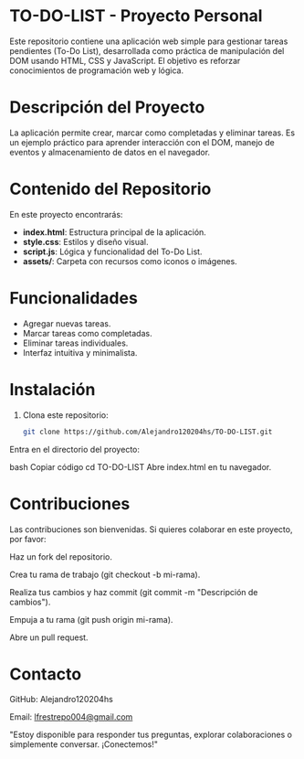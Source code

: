 # TO-DO-LIST - Proyecto Personal

Este repositorio contiene una aplicación web simple para gestionar tareas pendientes (To-Do List), desarrollada como práctica de manipulación del DOM usando HTML, CSS y JavaScript. El objetivo es reforzar conocimientos de programación web y lógica.

#  Descripción del Proyecto

La aplicación permite crear, marcar como completadas y eliminar tareas. Es un ejemplo práctico para aprender interacción con el DOM, manejo de eventos y almacenamiento de datos en el navegador.

#  Contenido del Repositorio

En este proyecto encontrarás:

- **index.html**: Estructura principal de la aplicación.
- **style.css**: Estilos y diseño visual.
- **script.js**: Lógica y funcionalidad del To-Do List.
- **assets/**: Carpeta con recursos como iconos o imágenes.

#  Funcionalidades

- Agregar nuevas tareas.
- Marcar tareas como completadas.
- Eliminar tareas individuales.
- Interfaz intuitiva y minimalista.

#  Instalación

1. Clona este repositorio:

   ```bash
   git clone https://github.com/Alejandro120204hs/TO-DO-LIST.git
Entra en el directorio del proyecto:

bash
Copiar código
cd TO-DO-LIST
Abre index.html en tu navegador.

# Contribuciones
Las contribuciones son bienvenidas. Si quieres colaborar en este proyecto, por favor:

Haz un fork del repositorio.

Crea tu rama de trabajo (git checkout -b mi-rama).

Realiza tus cambios y haz commit (git commit -m "Descripción de cambios").

Empuja a tu rama (git push origin mi-rama).

Abre un pull request.

# Contacto
GitHub: Alejandro120204hs

Email: lfrestrepo004@gmail.com

"Estoy disponible para responder tus preguntas, explorar colaboraciones o simplemente conversar. ¡Conectemos!"

